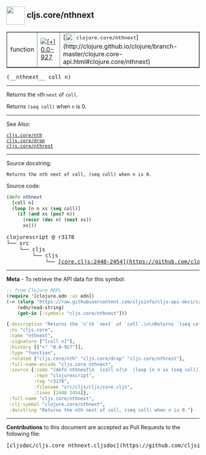 ## <img width="48px" valign="middle" src="http://i.imgur.com/Hi20huC.png"> cljs.core/nthnext

 <table border="1">
<tr>

<td>function</td>
<td><a href="https://github.com/cljsinfo/cljs-api-docs/tree/0.0-927"><img valign="middle" alt="[+] 0.0-927" src="https://img.shields.io/badge/+-0.0--927-lightgrey.svg"></a> </td>
<td>
[<img height="24px" valign="middle" src="http://i.imgur.com/1GjPKvB.png"> <samp>clojure.core/nthnext</samp>](http://clojure.github.io/clojure/branch-master/clojure.core-api.html#clojure.core/nthnext)
</td>
</tr>
</table>

 <samp>
(__nthnext__ coll n)<br>
</samp>

---

Returns the `n`th `next` of `coll`.

Returns `(seq coll)` when `n` is 0.

---


See Also:

[`cljs.core/nth`](cljs.core_nth.md)<br>
[`cljs.core/drop`](cljs.core_drop.md)<br>
[`cljs.core/nthrest`](cljs.core_nthrest.md)<br>

---

Source docstring:

```
Returns the nth next of coll, (seq coll) when n is 0.
```

Source code:

```clj
(defn nthnext
  [coll n]
  (loop [n n xs (seq coll)]
    (if (and xs (pos? n))
      (recur (dec n) (next xs))
      xs)))
```

 <pre>
clojurescript @ r3178
└── src
    └── cljs
        └── cljs
            └── <ins>[core.cljs:2448-2454](https://github.com/clojure/clojurescript/blob/r3178/src/cljs/cljs/core.cljs#L2448-L2454)</ins>
</pre>


---

__Meta__ - To retrieve the API data for this symbol:

```clj
;; from Clojure REPL
(require '[clojure.edn :as edn])
(-> (slurp "https://raw.githubusercontent.com/cljsinfo/cljs-api-docs/catalog/cljs-api.edn")
    (edn/read-string)
    (get-in [:symbols "cljs.core/nthnext"]))
```

```clj
{:description "Returns the `n`th `next` of `coll`.\n\nReturns `(seq coll)` when `n` is 0.",
 :ns "cljs.core",
 :name "nthnext",
 :signature ["[coll n]"],
 :history [["+" "0.0-927"]],
 :type "function",
 :related ["cljs.core/nth" "cljs.core/drop" "cljs.core/nthrest"],
 :full-name-encode "cljs.core_nthnext",
 :source {:code "(defn nthnext\n  [coll n]\n  (loop [n n xs (seq coll)]\n    (if (and xs (pos? n))\n      (recur (dec n) (next xs))\n      xs)))",
          :repo "clojurescript",
          :tag "r3178",
          :filename "src/cljs/cljs/core.cljs",
          :lines [2448 2454]},
 :full-name "cljs.core/nthnext",
 :clj-symbol "clojure.core/nthnext",
 :docstring "Returns the nth next of coll, (seq coll) when n is 0."}

```

---

__Contributions__ to this document are accepted as Pull Requests to the following file:

 <pre>
[cljsdoc/cljs.core_nthnext.cljsdoc](https://github.com/cljsinfo/cljs-api-docs/blob/master/cljsdoc/cljs.core_nthnext.cljsdoc)
</pre>

